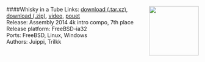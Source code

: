 ####Whisky in a Tube
<a href="https://raw.githubusercontent.com/trilkk/faemiyah-demoscene_2014-08_4k-intro_whisky_in_a_tube/master/screenshot_large.png"><img src="https://raw.githubusercontent.com/trilkk/faemiyah-demoscene_2014-08_4k-intro_whisky_in_a_tube/master/screenshot_www.jpg" height="130em" align="right" /></a>
Links: [download (.tar.xz)](http://faemiyah.fi/data/whisky_in_a_tube.tar.xz), [download (.zip)](http://faemiyah.fi/data/whisky_in_a_tube.zip), [video](http://faemiyah.fi/data/whisky_in_a_tube.mp4), [pouet](http://www.pouet.net/prod.php?which=63860)  
Release: Assembly 2014 4k intro compo, 7th place  
Release platform: FreeBSD-ia32  
Ports: FreeBSD, Linux, Windows  
Authors: Juippi, Trilkk
